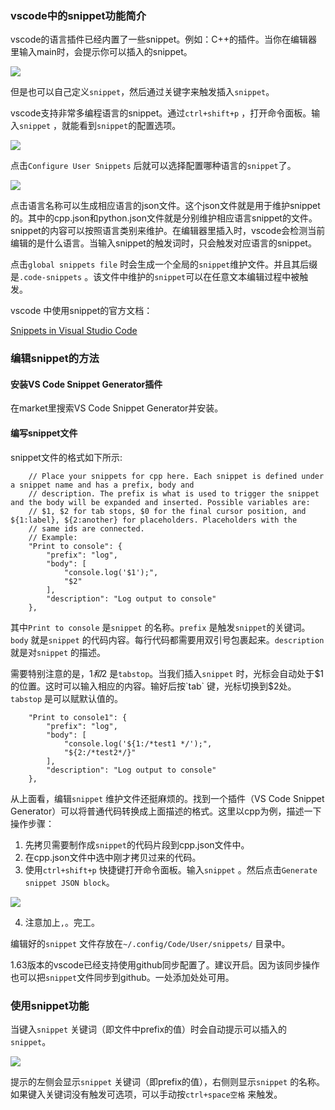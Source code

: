 



### vscode中的snippet功能简介

vscode的语言插件已经内置了一些snippet。例如：C++的插件。当你在编辑器里输入main时，会提示你可以插入的snippet。

![](https://gitee.com/shoufei/blog_images/raw/master/20220116172727.png)

但是也可以自己定义`snippet`，然后通过关键字来触发插入`snippet`。

vscode支持非常多编程语言的snippet。通过`ctrl+shift+p` ，打开命令面板。输入`snippet` ，就能看到`snippet`的配置选项。 

![](https://gitee.com/shoufei/blog_images/raw/master/20220116173221.png)



点击`Configure User Snippets` 后就可以选择配置哪种语言的`snippet`了。

![](https://gitee.com/shoufei/blog_images/raw/master/20220116173530.png)

点击语言名称可以生成相应语言的json文件。这个json文件就是用于维护snippet的。其中的cpp.json和python.json文件就是分别维护相应语言snippet的文件。snippet的内容可以按照语言类别来维护。在编辑器里插入时，vscode会检测当前编辑的是什么语言。当输入snippet的触发词时，只会触发对应语言的snippet。



点击`global snippets file` 时会生成一个全局的`snippet`维护文件。并且其后缀是`.code-snippets` 。该文件中维护的`snippet`可以在任意文本编辑过程中被触发。



vscode 中使用snippet的官方文档：

[Snippets in Visual Studio Code](https://code.visualstudio.com/docs/editor/userdefinedsnippets)



### 编辑snippet的方法

#### 安装VS Code Snippet Generator插件

在market里搜索VS Code Snippet Generator并安装。



#### 编写snippet文件

snippet文件的格式如下所示:

```
	// Place your snippets for cpp here. Each snippet is defined under a snippet name and has a prefix, body and 
	// description. The prefix is what is used to trigger the snippet and the body will be expanded and inserted. Possible variables are:
	// $1, $2 for tab stops, $0 for the final cursor position, and ${1:label}, ${2:another} for placeholders. Placeholders with the 
	// same ids are connected.
	// Example:
	"Print to console": {
		"prefix": "log",
		"body": [
			"console.log('$1');",
			"$2"
		],
		"description": "Log output to console"
	},
```

其中`Print to console` 是`snippet` 的名称。`prefix` 是触发`snippet`的关键词。`body` 就是`snippet` 的代码内容。每行代码都需要用双引号包裹起来。`description` 就是对`snippet` 的描述。

需要特别注意的是，$1和$2 是`tabstop`。当我们插入`snippet` 时，光标会自动处于$1的位置。这时可以输入相应的内容。输好后按`tab` 键，光标切换到$2处。`tabstop` 是可以赋默认值的。

```
	"Print to console1": {
		"prefix": "log",
		"body": [
			"console.log('${1:/*test1 */');",
			"${2:/*test2*/}"
		],
		"description": "Log output to console"
	},
```



从上面看，编辑`snippet` 维护文件还挺麻烦的。找到一个插件（VS Code Snippet Generator）可以将普通代码转换成上面描述的格式。这里以cpp为例，描述一下操作步骤：

1. 先拷贝需要制作成`snippet`的代码片段到cpp.json文件中。
2. 在cpp.json文件中选中刚才拷贝过来的代码。
3. 使用`ctrl+shift+p` 快捷键打开命令面板。输入`snippet` 。然后点击`Generate snippet JSON block`。

![](https://gitee.com/shoufei/blog_images/raw/master/20220116195217.png)

4. 注意加上`,`。完工。 



编辑好的`snippet` 文件存放在`~/.config/Code/User/snippets/` 目录中。

1.63版本的vscode已经支持使用github同步配置了。建议开启。因为该同步操作也可以把`snippet`文件同步到github。一处添加处处可用。

### 使用snippet功能

当键入`snippet` 关键词（即文件中prefix的值）时会自动提示可以插入的`snippet`。

![](https://gitee.com/shoufei/blog_images/raw/master/20220116200948.png)

提示的左侧会显示`snippet` 关键词（即prefix的值），右侧则显示`snippet` 的名称。如果键入关键词没有触发可选项，可以手动按`ctrl+space空格` 来触发。

